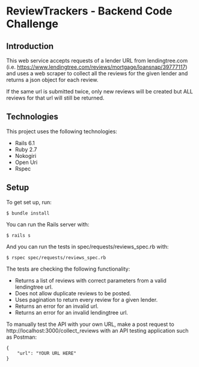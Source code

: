 # ReviewTrackers - Backend Code Challenge

## Introduction

This web service accepts requests of a lender URL from lendingtree.com (i.e. https://www.lendingtree.com/reviews/mortgage/loansnap/39777117) and uses a web scraper to collect all the reviews for the given lender and returns a json object for each review.

If the same url is submitted twice, only new reviews will be created but ALL reviews for that url will still be returned.

## Technologies

This project uses the following technologies:
- Rails 6.1
- Ruby 2.7
- Nokogiri
- Open Uri
- Rspec

## Setup

To get set up, run:

```console
$ bundle install
```

You can run the Rails server with:

```console
$ rails s
```

And you can run the tests in spec/requests/reviews_spec.rb with:

```console
$ rspec spec/requests/reviews_spec.rb
```

The tests are checking the following functionality:
- Returns a list of reviews with correct parameters from a valid lendingtree url.
- Does not allow duplicate reviews to be posted.
- Uses pagination to return every review for a given lender.
- Returns an error for an invalid url.
- Returns an error for an invalid lendingtree url.

To manually test the API with your own URL, make a post request to http://localhost:3000/collect_reviews with an API testing application such as Postman:

```console
{
    "url": "YOUR URL HERE"
}
```



